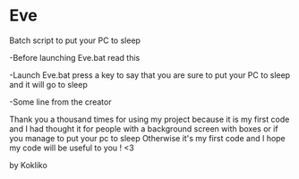 # Eve
Batch script to put your PC to sleep

-Before launching Eve.bat read this

-Launch Eve.bat press a key to say that you are sure to put your PC to sleep and it will go to sleep

-Some line from the creator

Thank you a thousand times for using my project because it is my first code and I had thought it for people with a background screen with boxes or if you manage to put your pc to sleep
Otherwise it's my first code and I hope my code will be useful to you ! <3

by Kokliko
